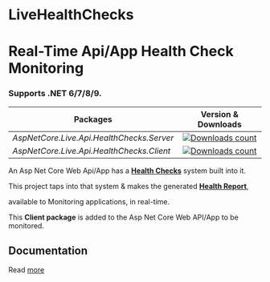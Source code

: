 ﻿# LiveHealthChecks
# Real-Time Api/App Health Check Monitoring

### Supports .NET 6/7/8/9.

|Packages|Version & Downloads|
|---------------------------|:---:|
|*AspNetCore.Live.Api.HealthChecks.Server*|[![Downloads count](https://img.shields.io/nuget/dt/AspNetCore.Live.Api.HealthChecks.Server)](https://www.nuget.org/packages/AspNetCore.Live.Api.HealthChecks.Server)|
|*AspNetCore.Live.Api.HealthChecks.Client*|[![Downloads count](https://img.shields.io/nuget/dt/AspNetCore.Live.Api.HealthChecks.Client)](https://www.nuget.org/packages/AspNetCore.Live.Api.HealthChecks.Client)|

An Asp Net Core Web Api/App has a [**Health Checks**](https://learn.microsoft.com/en-us/aspnet/core/host-and-deploy/health-checks?view=aspnetcore-6.0) system built into it.

This project taps into that system & makes the generated [**Health Report**](https://learn.microsoft.com/en-us/dotnet/api/microsoft.extensions.diagnostics.healthchecks.healthreport?view=dotnet-plat-ext-6.0),

available to Monitoring applications, in real-time.

This **Client package** is added to the Asp Net Core Web API/App to be monitored.

## Documentation

Read [more](https://github.com/VeritasSoftware/LiveHealthChecks)
